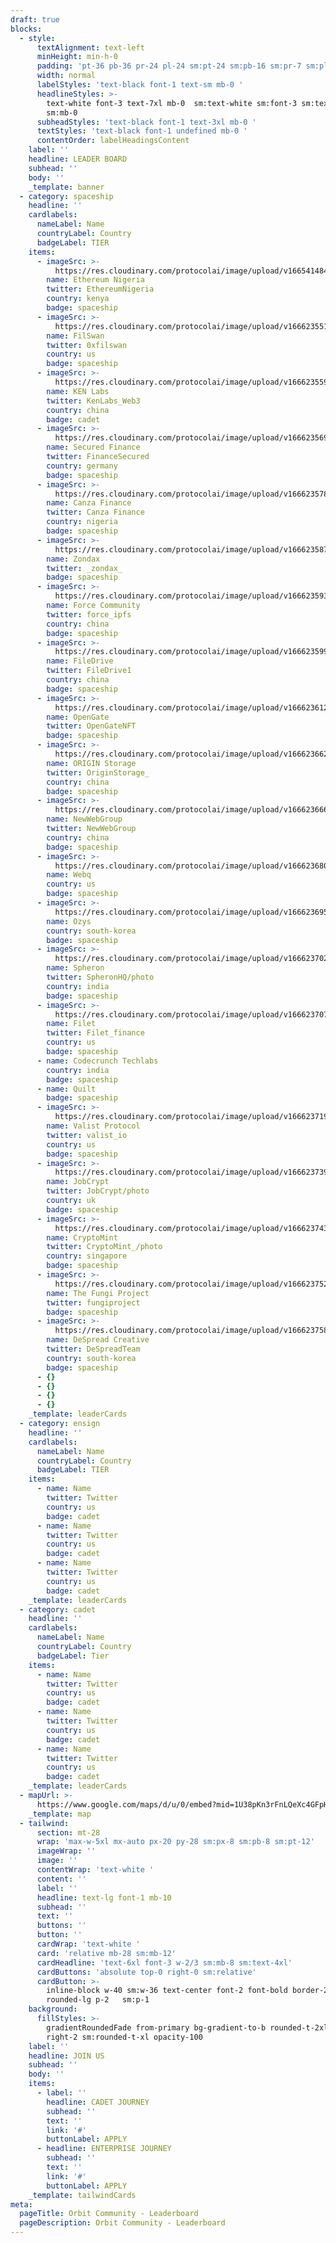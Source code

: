 ```yaml
---
draft: true
blocks:
  - style:
      textAlignment: text-left
      minHeight: min-h-0
      padding: 'pt-36 pb-36 pr-24 pl-24 sm:pt-24 sm:pb-16 sm:pr-7 sm:pl-7'
      width: normal
      labelStyles: 'text-black font-1 text-sm mb-0 '
      headlineStyles: >-
        text-white font-3 text-7xl mb-0  sm:text-white sm:font-3 sm:text-4xl
        sm:mb-0 
      subheadStyles: 'text-black font-1 text-3xl mb-0 '
      textStyles: 'text-black font-1 undefined mb-0 '
      contentOrder: labelHeadingsContent
    label: ''
    headline: LEADER BOARD
    subhead: ''
    body: ''
    _template: banner
  - category: spaceship
    headline: ''
    cardlabels:
      nameLabel: Name
      countryLabel: Country
      badgeLabel: TIER
    items:
      - imageSrc: >-
          https://res.cloudinary.com/protocolai/image/upload/v1665414845/orbit-community-v2/avatar-ethereum-nigeria_kzjzui.png
        name: Ethereum Nigeria
        twitter: EthereumNigeria
        country: kenya
        badge: spaceship
      - imageSrc: >-
          https://res.cloudinary.com/protocolai/image/upload/v1666235515/OkK7RRr1_400x400_xziwrk.jpg
        name: FilSwan
        twitter: 0xfilswan
        country: us
        badge: spaceship
      - imageSrc: >-
          https://res.cloudinary.com/protocolai/image/upload/v1666235591/gfw1IhQD_400x400_ucmbat.jpg
        name: KEN Labs
        twitter: KenLabs_Web3
        country: china
        badge: cadet
      - imageSrc: >-
          https://res.cloudinary.com/protocolai/image/upload/v1666235698/Amza-Ifq_400x400_ezag9z.png
        name: Secured Finance
        twitter: FinanceSecured
        country: germany
        badge: spaceship
      - imageSrc: >-
          https://res.cloudinary.com/protocolai/image/upload/v1666235788/oXd_jFpR_400x400_tknyun.jpg
        name: Canza Finance
        twitter: Canza Finance
        country: nigeria
        badge: spaceship
      - imageSrc: >-
          https://res.cloudinary.com/protocolai/image/upload/v1666235877/npFrt5FX_400x400_odrt8s.jpg
        name: Zondax
        twitter: _zondax_
        badge: spaceship
      - imageSrc: >-
          https://res.cloudinary.com/protocolai/image/upload/v1666235934/vXXWIbWH_400x400_yrizzs.jpg
        name: Force Community
        twitter: force_ipfs
        country: china
        badge: spaceship
      - imageSrc: >-
          https://res.cloudinary.com/protocolai/image/upload/v1666235991/-7Zji4BK_400x400_silbhb.jpg
        name: FileDrive
        twitter: FileDrive1
        country: china
        badge: spaceship
      - imageSrc: >-
          https://res.cloudinary.com/protocolai/image/upload/v1666236121/579Q2sYB_400x400_hjcmwa.jpg
        name: OpenGate
        twitter: OpenGateNFT
        badge: spaceship
      - imageSrc: >-
          https://res.cloudinary.com/protocolai/image/upload/v1666236628/DzYv6tUo_400x400_xp0e3n.jpg
        name: ORIGIN Storage
        twitter: OriginStorage_
        country: china
        badge: spaceship
      - imageSrc: >-
          https://res.cloudinary.com/protocolai/image/upload/v1666236663/EQQluqS9_400x400_g7vweu.jpg
        name: NewWebGroup
        twitter: NewWebGroup
        country: china
        badge: spaceship
      - imageSrc: >-
          https://res.cloudinary.com/protocolai/image/upload/v1666236801/q_iqgqjg.png
        name: Webq
        country: us
        badge: spaceship
      - imageSrc: >-
          https://res.cloudinary.com/protocolai/image/upload/v1666236959/oz_gc06v9.png
        name: Ozys
        country: south-korea
        badge: spaceship
      - imageSrc: >-
          https://res.cloudinary.com/protocolai/image/upload/v1666237020/YvJ0POFI_400x400_c4jcop.jpg
        name: Spheron
        twitter: SpheronHQ/photo
        country: india
        badge: spaceship
      - imageSrc: >-
          https://res.cloudinary.com/protocolai/image/upload/v1666237071/OL-pc5jc_400x400_vdvrlw.png
        name: Filet
        twitter: Filet_finance
        country: us
        badge: spaceship
      - name: Codecrunch Techlabs
        country: india
        badge: spaceship
      - name: Quilt
        badge: spaceship
      - imageSrc: >-
          https://res.cloudinary.com/protocolai/image/upload/v1666237197/UOGBDOgv_400x400_ccpl2j.jpg
        name: Valist Protocol
        twitter: valist_io
        country: us
        badge: spaceship
      - imageSrc: >-
          https://res.cloudinary.com/protocolai/image/upload/v1666237393/vHvdCI50_400x400_fpl2ln.png
        name: JobCrypt
        twitter: JobCrypt/photo
        country: uk
        badge: spaceship
      - imageSrc: >-
          https://res.cloudinary.com/protocolai/image/upload/v1666237435/xfHuYsSg_400x400_udvgei.jpg
        name: CryptoMint
        twitter: CryptoMint_/photo
        country: singapore
        badge: spaceship
      - imageSrc: >-
          https://res.cloudinary.com/protocolai/image/upload/v1666237528/4hko-YRp_400x400_x0rnvl.jpg
        name: The Fungi Project
        twitter: fungiproject
        badge: spaceship
      - imageSrc: >-
          https://res.cloudinary.com/protocolai/image/upload/v1666237581/WwgZ4mZh_400x400_bgdon7.png
        name: DeSpread Creative
        twitter: DeSpreadTeam
        country: south-korea
        badge: spaceship
      - {}
      - {}
      - {}
      - {}
    _template: leaderCards
  - category: ensign
    headline: ''
    cardlabels:
      nameLabel: Name
      countryLabel: Country
      badgeLabel: TIER
    items:
      - name: Name
        twitter: Twitter
        country: us
        badge: cadet
      - name: Name
        twitter: Twitter
        country: us
        badge: cadet
      - name: Name
        twitter: Twitter
        country: us
        badge: cadet
    _template: leaderCards
  - category: cadet
    headline: ''
    cardlabels:
      nameLabel: Name
      countryLabel: Country
      badgeLabel: Tier
    items:
      - name: Name
        twitter: Twitter
        country: us
        badge: cadet
      - name: Name
        twitter: Twitter
        country: us
        badge: cadet
      - name: Name
        twitter: Twitter
        country: us
        badge: cadet
    _template: leaderCards
  - mapUrl: >-
      https://www.google.com/maps/d/u/0/embed?mid=1U38pKn3rFnLQeXc4GFpHWm-FpDEIs8A&ehbc=2E312F
    _template: map
  - tailwind:
      section: mt-28
      wrap: 'max-w-5xl mx-auto px-20 py-28 sm:px-8 sm:pb-8 sm:pt-12'
      imageWrap: ''
      image: ''
      contentWrap: 'text-white '
      content: ''
      label: ''
      headline: text-lg font-1 mb-10
      subhead: ''
      text: ''
      buttons: ''
      button: ''
      cardWrap: 'text-white '
      card: 'relative mb-28 sm:mb-12'
      cardHeadline: 'text-6xl font-3 w-2/3 sm:mb-8 sm:text-4xl'
      cardButtons: 'absolute top-0 right-0 sm:relative'
      cardButton: >-
        inline-block w-40 sm:w-36 text-center font-2 font-bold border-2
        rounded-lg p-2   sm:p-1
    background:
      fillStyles: >-
        gradientRoundedFade from-primary bg-gradient-to-b rounded-t-2xl left-2
        right-2 sm:rounded-t-xl opacity-100
    label: ''
    headline: JOIN US
    subhead: ''
    body: ''
    items:
      - label: ''
        headline: CADET JOURNEY
        subhead: ''
        text: ''
        link: '#'
        buttonLabel: APPLY
      - headline: ENTERPRISE JOURNEY
        subhead: ''
        text: ''
        link: '#'
        buttonLabel: APPLY
    _template: tailwindCards
meta:
  pageTitle: Orbit Community - Leaderboard
  pageDescription: Orbit Community - Leaderboard
---
```


